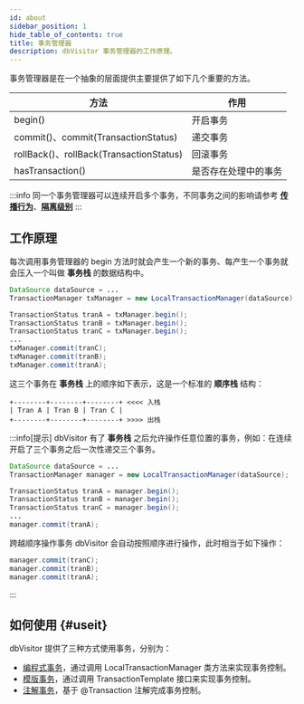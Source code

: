 ```yaml
---
id: about
sidebar_position: 1
hide_table_of_contents: true
title: 事务管理器
description: dbVisitor 事务管理器的工作原理。
---
```


事务管理器是在一个抽象的层面提供主要提供了如下几个重要的方法。

| 方法                                     | 作用         |
|----------------------------------------|------------|
| begin()                                | 开启事务       |
| commit()、commit(TransactionStatus)     | 递交事务       |
| rollBack()、rollBack(TransactionStatus) | 回滚事务       |
| hasTransaction()                       | 是否存在处理中的事务 |

:::info
同一个事务管理器可以连续开启多个事务，不同事务之间的影响请参考 **[传播行为](../propagation)**、**[隔离级别](../isolation)**
:::

## 工作原理

每次调用事务管理器的 begin 方法时就会产生一个新的事务、每产生一个事务就会压入一个叫做 **事务栈** 的数据结构中。

```java title='例：通过 TransactionManager 开启了三个事务'
DataSource dataSource = ...
TransactionManager txManager = new LocalTransactionManager(dataSource);

TransactionStatus tranA = txManager.begin();
TransactionStatus tranB = txManager.begin();
TransactionStatus tranC = txManager.begin();
...
txManager.commit(tranC);
txManager.commit(tranB);
txManager.commit(tranA);
```

这三个事务在 **事务栈** 上的顺序如下表示，这是一个标准的 **顺序栈** 结构：

```text
+--------+--------+--------+ <<<< 入栈
| Tran A | Tran B | Tran C |  
+--------+--------+--------+ >>>> 出栈
```

:::info[提示]
dbVisitor 有了 **事务栈** 之后允许操作任意位置的事务，例如：在连续开启了三个事务之后一次性递交三个事务。

```java
DataSource dataSource = ...
TransactionManager manager = new LocalTransactionManager(dataSource);

TransactionStatus tranA = manager.begin();
TransactionStatus tranB = manager.begin();
TransactionStatus tranC = manager.begin();
...
manager.commit(tranA);
```

跨越顺序操作事务 dbVisitor 会自动按照顺序进行操作，此时相当于如下操作：
```java
manager.commit(tranC);
manager.commit(tranB);
manager.commit(tranA);
```
:::

## 如何使用 {#useit}

dbVisitor 提供了三种方式使用事务，分别为：
- [编程式事务](./program)，通过调用 LocalTransactionManager 类方法来实现事务控制。
- [模版事务](./template)，通过调用 TransactionTemplate 接口来实现事务控制。
- [注解事务](./annotation)，基于 @Transaction 注解完成事务控制。